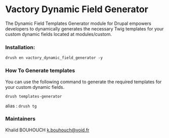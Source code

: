 # Vactory Dynamic Field Generator
The Dynamic Field Templates Generator module for Drupal 
empowers developers to dynamically generates the necessary 
Twig templates for your custom dynamic fields located 
at modules/custom.

### Installation:
`drush en vactory_dynamic_field_generator -y`

### How To Generate templates

You can use the following command to generate the required templates 
for your custom dynamic fields.

`drush templates-generator`

alias : `drush tg`

### Maintainers
Khalid BOUHOUCH <k.bouhouch@void.fr>
